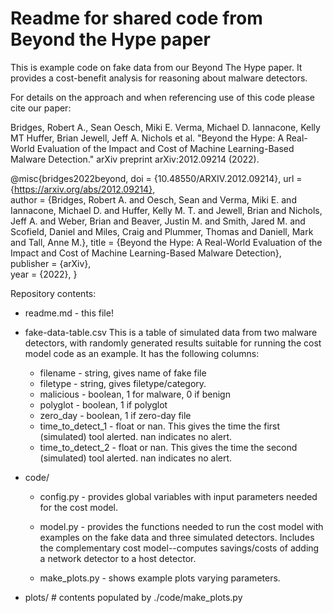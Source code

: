 # Readme for shared code from Beyond the Hype paper

This is example code on fake data from our Beyond The Hype paper. It provides a cost-benefit analysis for reasoning about malware detectors.

For details on the approach and when referencing use of this code please cite our paper:

  Bridges, Robert A., Sean Oesch, Miki E. Verma, Michael D. Iannacone, Kelly MT Huffer, Brian Jewell, Jeff A. Nichols et al. "Beyond the Hype: A Real-World Evaluation of the Impact and Cost of Machine Learning-Based Malware Detection." arXiv preprint arXiv:2012.09214 (2022).

@misc{bridges2022beyond,
  doi = {10.48550/ARXIV.2012.09214},
  url = {https://arxiv.org/abs/2012.09214},  
  author = {Bridges, Robert A. and Oesch, Sean and Verma, Miki E. and Iannacone, Michael D. and Huffer, Kelly M. T. and Jewell, Brian and Nichols, Jeff A. and Weber, Brian and Beaver, Justin M. and Smith, Jared M. and Scofield, Daniel and Miles, Craig and Plummer, Thomas and Daniell, Mark and Tall, Anne M.},
  title = {Beyond the Hype: A Real-World Evaluation of the Impact and Cost of Machine Learning-Based Malware Detection},  
  publisher = {arXiv},  
  year = {2022},
}


Repository contents:

- readme.md - this file!

- fake-data-table.csv
  This is a table of simulated data from two malware detectors, with randomly generated results suitable for running the cost model code as an example. It has the following columns:
  - filename - string, gives name of fake file
  - filetype - string, gives filetype/category.
  - malicious - boolean, 1 for malware, 0 if benign
  - polyglot - boolean, 1 if polyglot
  - zero_day - boolean, 1 if zero-day file
  - time_to_detect_1 - float or nan. This gives the time the first (simulated) tool alerted. nan indicates no alert.
  - time_to_detect_2 - float or nan. This gives the time the second (simulated) tool alerted. nan indicates no alert.

- code/

  - config.py - provides global variables with input parameters needed for the cost model.

  - model.py - provides the functions needed to run the cost model with examples on the fake data and three simulated detectors. Includes the complementary cost model--computes savings/costs of adding a network detector to a host detector.

  - make_plots.py - shows example plots varying parameters.

- plots/ # contents populated by ./code/make_plots.py
